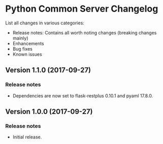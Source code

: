 # Python Common Server Changelog #

List all changes in various categories:
* Release notes: Contains all worth noting changes (breaking changes mainly)
* Enhancements
* Bug fixes
* Known issues

## Version 1.1.0 (2017-09-27) ##

### Release notes ###

- Dependencies are now set to flask-restplus 0.10.1 and pyaml 17.8.0.

## Version 1.0.0 (2017-09-27) ##

### Release notes ###

- Initial release.
